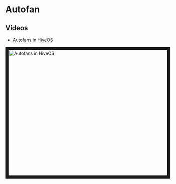 # Autofan

## Videos

- <a href="https://www.youtube.com/watch?v=WMKMfwq9m2g">Autofans in HiveOS</a>

<a href="http://www.youtube.com/watch?feature=player_embedded&v=WMKMfwq9m2g
" target="_blank"><img src="http://img.youtube.com/vi/WMKMfwq9m2g/0.jpg"
alt="Autofans in HiveOS" width="630" height="400" border="10" /></a>
